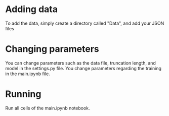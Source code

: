 # Adding data
To add the data, simply create a directory called "Data", and add your JSON files

# Changing parameters
You can change parameters such as the data file, truncation length, and model in the settings.py file. You change parameters regarding the training in the main.ipynb file.

# Running
Run all cells of the main.ipynb notebook.


